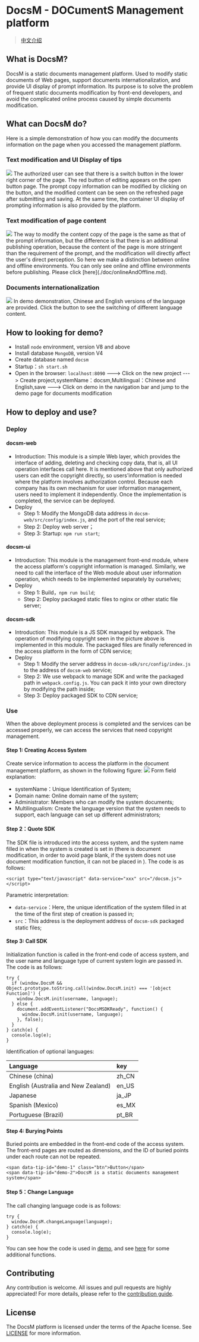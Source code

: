 # DocsM - DOCumentS Management platform

> [中文介绍](./README.md)

## What is DocsM?
DocsM is a static documents management platform. Used to modify static documents of Web pages, support documents internationalization, and provide UI display of prompt information. Its purpose is to solve the problem of frequent static documents modification by front-end developers, and avoid the complicated online process caused by simple documents modification.

## What can DocsM do?
Here is a simple demonstration of how you can modify the documents information on the page when you accessed the management platform.
### Text modification and UI Display of tips
<img src="./doc/static/tips.gif">
The authorized user can see that there is a switch button in the lower right corner of the page. The red button of editing appears on the open button page. The prompt copy information can be modified by clicking on the button, and the modified content can be seen on the refreshed page after submitting and saving. At the same time, the container UI display of prompting information is also provided by the platform.

### Text modification of page content
<img src="./doc/static/docs.gif">
The way to modify the content copy of the page is the same as that of the prompt information, but the difference is that there is an additional publishing operation, because the content of the page is more stringent than the requirement of the prompt, and the modification will directly affect the user's direct perception. So here we make a distinction between online and offline environments. You can only see online and offline environments before publishing. Please click [here](./doc/onlineAndOffline.md).

### Documents internationalization
<img src="./doc/static/international.gif">
In demo demonstration, Chinese and English versions of the language are provided. Click the button to see the switching of different language content.

## How to looking for demo?
- Install `node` environment, version V8 and above
- Install database `MongoDB`, version V4
- Create database named `docsm`
- Startup：`sh start.sh`
- Open in the browser: `localhost:8090` ---> Click on the new project ---> Create project,systemName：docsm,Multilingual：Chinese and English,save ---> Click on demo in the navigation bar and jump to the demo page for documents modification

## How to deploy and use?
### Deploy
#### docsm-web
- Introduction: This module is a simple Web layer, which provides the interface of adding, deleting and checking copy data, that is, all UI operation interfaces call here. It is mentioned above that only authorized users can edit the copyright directly, so users'information is needed where the platform involves authorization control. Because each company has its own mechanism for user information management, users need to implement it independently. Once the implementation is completed, the service can be deployed.
- Deploy
	- Step 1: Modify the MongoDB data address in `docsm-web/src/config/index.js`, and the port of the real service;
	- Step 2: Deploy web server；
	- Step 3: Startup: `npm run start`;
#### docsm-ui
- Introduction: This module is the management front-end module, where the access platform's copyright information is managed. Similarly, we need to call the interface of the Web module about user information operation, which needs to be implemented separately by ourselves;
- Deploy
	- Step 1: Build，`npm run build`;
	- Step 2: Deploy packaged static files to nginx or other static file server;

#### docsm-sdk
- Introduction: This module is a JS SDK managed by webpack. The operation of modifying copyright seen in the picture above is implemented in this module. The packaged files are finally referenced in the access platform in the form of CDN service;
- Deploy
	- Step 1: Modify the server address in `docsm-sdk/src/config/index.js` to the address of `docsm-web` service;
	- Step 2: We use webpack to manage SDK and write the packaged path in `webpack.config.js`. You can pack it into your own directory by modifying the path inside;
	- Step 3: Deploy packaged SDK to CDN service;

### Use
When the above deployment process is completed and the services can be accessed properly, we can access the services that need copyright management.

#### Step 1: Creating Access System
Create service information to access the platform in the document management platform, as shown in the following figure:
<img src="./doc/static/createSystem.png">
Form field explanation:
- systemName：Unique Identification of System;
- Domain name: Online domain name of the system;
- Administrator: Members who can modify the system documents;
- Multilingualism: Create the language version that the system needs to support, each language can set up different administrators;

#### Step 2：Quote SDK
The SDK file is introduced into the access system, and the system name filled in when the system is created is set in <head> (there is document modification, in order to avoid page blank, if the system does not use document modification function, it can not be placed in <head>). The code is as follows:
```
<script type="text/javascript" data-service="xxx" src="/docsm.js"></script>
```
Parametric interpretation:
- `data-service`：Here, the unique identification of the system filled in at the time of the first step of creation is passed in;
- `src`：This address is the deployment address of `docsm-sdk` packaged static files;

#### Step 3: Call SDK
Initialization function is called in the front-end code of access system, and the user name and language type of current system login are passed in. The code is as follows:
```
try {
  if (window.DocsM && Object.prototype.toString.call(window.DocsM.init) === '[object Function]') {
    window.DocsM.init(username, language);
  } else {
    document.addEventListener("DocsMSDKReady", function() {
      window.DocsM.init(username, language);
    }, false);
  }
} catch(e) {
  console.log(e);
}
```
Identification of optional languages:

| Language | key |
| :------| :------ |
| Chinese (china) |	zh_CN |
| English (Australia and New Zealand) |	en_US |
| Japanese |	ja_JP |
| Spanish (Mexico) |	es_MX |
| Portuguese (Brazil) |	pt_BR |

#### Step 4: Burying Points
Buried points are embedded in the front-end code of the access system. The front-end pages are routed as dimensions, and the ID of buried points under each route can not be repeated.
```
<span data-tip-id="demo-1" class="btn">Button</span>
<span data-tip-id="demo-2">DocsM is a static documents management system</span>
```

#### Step 5：Change Language
The call changing language code is as follows:
```
try {
  window.DocsM.changeLanguage(language);
} catch(e) {
  console.log(e);
}
```
You can see how the code is used in [demo](./demo/static/index.html), and see [here](./doc/otherFunc.md) for some additional functions.

## Contributing
Any contribution is welcome. All issues and pull requests are highly appreciated! For more details, please refer to the [contribution guide](./CONTRIBUTING.md).

## License
The DocsM platform is licensed under the terms of the Apache license. See [LICENSE](./LICENSE) for more information.

